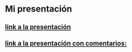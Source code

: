 Mi presentación 
===================

[link a la presentación]([url](https://view.genially.com/678c0aec93e82eb0d5856fec))
------------

[link a la presentación con comentarios:]([url](https://view.genially.com/678c0aec93e82eb0d5856fec/presentation-presentacion-tranqui-de-db))
------------
